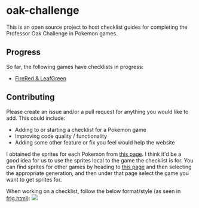 # oak-challenge
This is an open source project to host checklist guides for completing the Professor Oak Challenge in Pokemon games.

## Progress
So far, the following games have checklists in progress:
- [FireRed & LeafGreen](https://pyr0m4nc3r.github.io/oak-challenge/frlg.html)

## Contributing
Please create an issue and/or a pull request for anything you would like to add. This could include:
- Adding to or starting a checklist for a Pokemon game
- Improving code quality / functionality
- Adding some other feature or fix you feel would help the website

I obtained the sprites for each Pokemon from [this page](https://archives.bulbagarden.net/wiki/Category:FireRed_and_LeafGreen_sprites). I think it'd be a good idea for us to use the sprites local to the game the checklist is for.
You can find sprites for other games by heading to [this page](https://archives.bulbagarden.net/wiki/Category:Game_sprites) and then selecting the appropriate generation, and then under that page select the game you want to get sprites for.

When working on a checklist, follow the below format/style (as seen in [frlg.html](https://github.com/PYR0M4NC3R/oak-challenge/blob/main/frlg.html)):
![](https://i.imgur.com/DtIVL4z.png)
